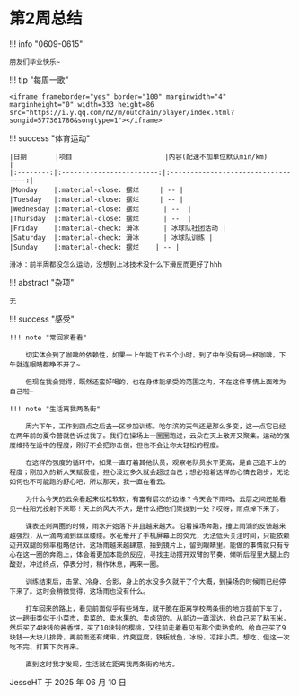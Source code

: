 # 第2周总结

!!! info "0609-0615"

    朋友们毕业快乐~
    
!!! tip "每周一歌"

    <iframe frameborder="yes" border="100" marginwidth="4" marginheight="0" width=333 height=86 src="https://i.y.qq.com/n2/m/outchain/player/index.html?songid=577361786&songtype=1"></iframe>

    
!!! success "体育运动"

    |日期       |项目                       |内容(配速不加单位默认min/km)           |
    |:--------:|:------------------------:|:----------------------------------:|
    |Monday    |:material-close: 摆烂     | -- |
    |Tuesday   |:material-close: 摆烂     | -- |
    |Wednesday |:material-close: 摆烂      | --  |
    |Thursday  |:material-close: 摆烂      | --  |
    |Friday    |:material-check: 滑冰      | 冰球队社团活动 |
    |Saturday  |:material-check: 滑冰      | 冰球队训练 |
    |Sunday    |:material-check: 摆烂    | -- |

    滑冰：前半周都没怎么运动，没想到上冰技术没什么下滑反而更好了hhh

!!! abstract "杂项"

    无

!!! success "感受"

    !!! note "常回家看看"
    
        切实体会到了咖啡的依赖性，如果一上午能工作五个小时，到了中午没有喝一杯咖啡，下午就连眼睛都睁不开了~

        但现在我会觉得，既然还蛮好喝的，也在身体能承受的范围之内，不在这件事情上面难为自己啦~
    
    !!! note "生活离我两条街"
        
        周六下午，工作到四点之后去一区参加训练。哈尔滨的天气还是那么多变，这一点它已经在两年前的夏令营就告诉过我了。我们在操场上一圈圈跑过，云朵在天上散开又聚集。运动的强度维持在适中的程度，刚好不会把你击倒，但也不会让你太轻松的程度。

        在这样的强度的循环中，如果一直盯着其他队员，观察老队员水平更高，是自己追不上的程度；刚加入的新人天赋极佳，担心没过多久就会超过自己；想必抱着这样的心情去跑步，无论如何也不可能跑的舒心吧，所以那天，我一直在看云。
        
        为什么今天的云朵看起来松松软软，有富有层次的边缘？今天会下雨吗，云层之间还能看见一柱阳光投射下来耶！天上的风大不大，是什么把他们聚拢到一处？哎呀，雨点掉下来了。

        课表还剩两圈的时候，雨水开始落下并且越来越大。沿着操场奔跑，撞上雨滴的反馈越来越强烈，从一滴两滴到丝丝缕缕。水花晕开了手机屏幕上的荧光，无法低头关注时间，只能依赖迈开双腿的频率粗略估计。这场雨越来越肆意，拍到镜片上，留到眼睛里。能做的事情就只有专心在这一圈的奔跑上，体会着更加本能的反应，寻找主动摆开双臂的节奏，倾听后程里大腿上的酸劲，冲过终点，停表分时，稍作休息，再来一圈。

        训练结束后，击掌、冷身、合影，身上的水没多久就干了个大概，到操场的时候雨已经停下来了。这时会稍微觉得，这场雨也没有什么。

        打车回来的路上，看见前面似乎有些堵车，就干脆在距离学校两条街的地方提前下车了，这一趟街类似于小菜市，卖菜的、卖水果的、卖卤货的。从前边一直溜达，给自己买了粘玉米，然后买了4块钱的酱香饼，买了10块钱的樱桃，又往前走着看见有那个卖熟食的，给自己买了9块钱一大块儿排骨，再前面还有烤串，炸臭豆腐，铁板鱿鱼，冰粉，凉拌小菜。想吃、但这一次吃不完、打算下次再来。

        直到这时我才发现，生活就在距离我两条街的地方。


JesseHT 于 2025 年 06 月 10 日